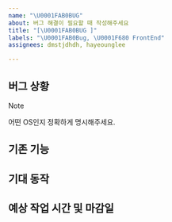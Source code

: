 ```yaml
---
name: "\U0001FAB0BUG"
about: 버그 해결이 필요할 때 작성해주세요
title: "[\U0001FAB0BUG ]"
labels: "\U0001FAB0Bug, \U0001F680 FrontEnd"
assignees: dmstjdhdh, hayeounglee

---
```


## 버그 상황
> [!NOTE]
> 어떤 OS인지 정확하게 명시해주세요.

## 기존 기능

## 기대 동작

## 예상 작업 시간 및 마감일
